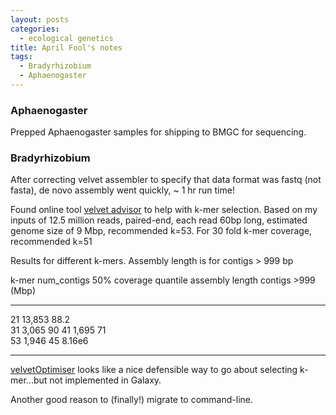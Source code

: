 ```yaml
---
layout: posts
categories: 
  - ecological genetics
title: April Fool's notes
tags:
  - Bradyrhizobium
  - Aphaenogaster
---
```


### Aphaenogaster

Prepped Aphaenogaster samples for shipping to BMGC for sequencing.

### Bradyrhizobium

After correcting velvet assembler to specify that data format was fastq (not fasta), de novo assembly went quickly, ~ 1 hr run time!

Found online tool [velvet advisor](http://dna.med.monash.edu.au/~torsten/velvet_advisor/) to help with k-mer selection.
Based on my inputs of 12.5 million reads, paired-end, each read 60bp long, estimated genome size of 9 Mbp, recommended k=53. For 30 fold k-mer coverage, recommended k=51

Results for different k-mers. Assembly length is for contigs > 999 bp

k-mer     num_contigs     50% coverage quantile     assembly length contigs >999 (Mbp)
------    -------------   -----------------------   ----------------------------------
21            13,853             88.2                      
31            3,065              90
41            1,695              71                              
53            1,946              45                              8.16e6

---

[velvetOptimiser](http://www.vicbioinformatics.com/velvetoptimiser.manual.txt) looks like a nice defensible way to go about selecting k-mer...but not implemented in Galaxy.

Another good reason to (finally!) migrate to command-line.  
